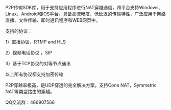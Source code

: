 P2P传输SDK库，用于支持应用程序进行NAT穿越通信，跨平台支持Windows、Linux、Android和IOS平台，具备高流畅度、低延迟的传输特性，广泛应用于网络直播、文件传输、即时通讯程序和WEB网页中。

支持的协议：

1）直播协议，RTMP and HLS

2）视频电话协议 ，SIP 

3）基于TCP协议的对等节点通讯

以上所有协议都支持加密传输

P2P穿越率极高，是UDP穿透的完全解决方案。支持Cone NAT，Symmetric NAT等类型路由的穿越。

QQ交流群：466907566
